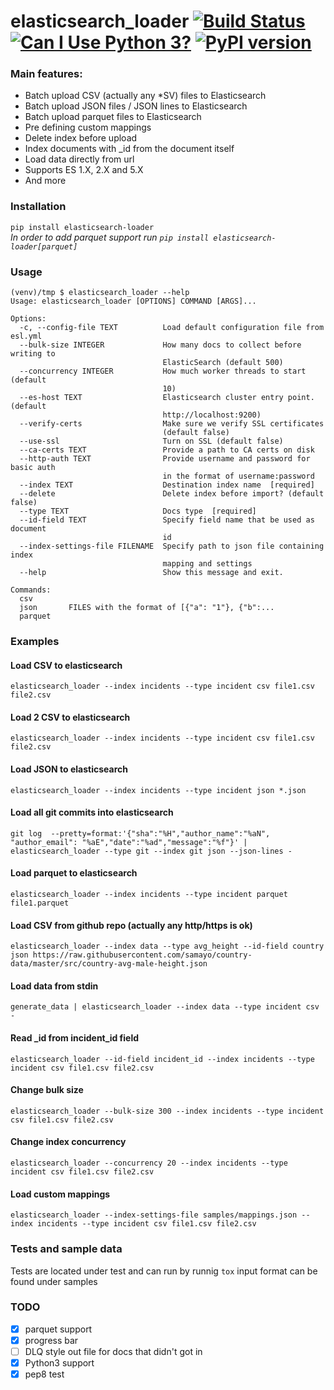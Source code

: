 # elasticsearch_loader [![Build Status](https://travis-ci.org/moshe/elasticsearch_loader.svg?branch=master)](https://travis-ci.org/moshe/elasticsearch_loader) [![Can I Use Python 3?](https://caniusepython3.com/project/elasticsearch-loader.svg)](https://caniusepython3.com/project/elasticsearch-loader) [![PyPI version](https://badge.fury.io/py/elasticsearch_loader.svg)](https://pypi.python.org/pypi/elasticsearch-loader)

### Main features:
* Batch upload CSV (actually any *SV) files to Elasticsearch
* Batch upload JSON files / JSON lines to Elasticsearch
* Batch upload parquet files to Elasticsearch
* Pre defining custom mappings
* Delete index before upload
* Index documents with _id from the document itself
* Load data directly from url
* Supports ES 1.X, 2.X and 5.X
* And more

### Installation
`
pip install elasticsearch-loader
`  
*In order to add parquet support run `pip install elasticsearch-loader[parquet]`*


### Usage
```
(venv)/tmp $ elasticsearch_loader --help
Usage: elasticsearch_loader [OPTIONS] COMMAND [ARGS]...

Options:
  -c, --config-file TEXT          Load default configuration file from esl.yml
  --bulk-size INTEGER             How many docs to collect before writing to
                                  ElasticSearch (default 500)
  --concurrency INTEGER           How much worker threads to start (default
                                  10)
  --es-host TEXT                  Elasticsearch cluster entry point. (default
                                  http://localhost:9200)
  --verify-certs                  Make sure we verify SSL certificates
                                  (default false)
  --use-ssl                       Turn on SSL (default false)
  --ca-certs TEXT                 Provide a path to CA certs on disk
  --http-auth TEXT                Provide username and password for basic auth
                                  in the format of username:password
  --index TEXT                    Destination index name  [required]
  --delete                        Delete index before import? (default false)
  --type TEXT                     Docs type  [required]
  --id-field TEXT                 Specify field name that be used as document
                                  id
  --index-settings-file FILENAME  Specify path to json file containing index
                                  mapping and settings
  --help                          Show this message and exit.

Commands:
  csv
  json       FILES with the format of [{"a": "1"}, {"b":...
  parquet
```

### Examples
#### Load CSV to elasticsearch
`elasticsearch_loader --index incidents --type incident csv file1.csv file2.csv`

#### Load 2 CSV to elasticsearch
`elasticsearch_loader --index incidents --type incident csv file1.csv file2.csv`

#### Load JSON to elasticsearch
`elasticsearch_loader --index incidents --type incident json *.json`

#### Load all git commits into elasticsearch
`git log  --pretty=format:'{"sha":"%H","author_name":"%aN", "author_email": "%aE","date":"%ad","message":"%f"}' | elasticsearch_loader --type git --index git json --json-lines -`

#### Load parquet to elasticsearch
`elasticsearch_loader --index incidents --type incident parquet file1.parquet`

#### Load CSV from github repo (actually any http/https is ok)
`elasticsearch_loader --index data --type avg_height --id-field country json https://raw.githubusercontent.com/samayo/country-data/master/src/country-avg-male-height.json`

#### Load data from stdin
`generate_data | elasticsearch_loader --index data --type incident csv -`

#### Read _id from incident_id field
`elasticsearch_loader --id-field incident_id --index incidents --type incident csv file1.csv file2.csv`

#### Change bulk size
`elasticsearch_loader --bulk-size 300 --index incidents --type incident csv file1.csv file2.csv`

#### Change index concurrency
`elasticsearch_loader --concurrency 20 --index incidents --type incident csv file1.csv file2.csv`

#### Load custom mappings
`elasticsearch_loader --index-settings-file samples/mappings.json --index incidents --type incident csv file1.csv file2.csv`

### Tests and sample data
Tests are located under test and can run by runnig `tox`
input format can be found under samples

### TODO
- [x] parquet support
- [x] progress bar
- [ ] DLQ style out file for docs that didn't got in
- [x] Python3 support
- [x] pep8 test
